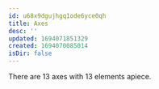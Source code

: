 ```yaml
---
id: u68x9dgujhgq1ode6yce0qh
title: Axes
desc: ''
updated: 1694071851329
created: 1694070085014
isDir: false
---
```

There are 13 axes with 13 elements apiece.
